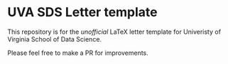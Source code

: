 # UVA SDS Letter template

This repository is for the *unofficial* LaTeX letter template for Univeristy of Virginia School of Data Science. 

Please feel free to make a PR for improvements. 
